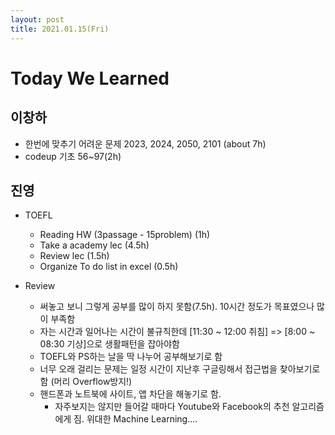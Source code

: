 ```yaml
---
layout: post
title: 2021.01.15(Fri)
---
```

# Today We Learned

## 이창하

- 한번에 맞추기 어려운 문제 2023, 2024, 2050, 2101 (about 7h)
- codeup 기초 56~97(2h)

## 진영

- TOEFL

  - Reading HW (3passage - 15problem) (1h)
  - Take a academy lec (4.5h)
  - Review lec (1.5h)
  - Organize To do list in excel (0.5h)

- Review

  - 써놓고 보니 그렇게 공부를 많이 하지 못함(7.5h). 10시간 정도가 목표였으나 많이 부족함
  - 자는 시간과 일어나는 시간이 불규칙한데 [11:30 ~ 12:00 취침] => [8:00 ~ 08:30 기상]으로 생활패턴을 잡아야함
  - TOEFL와 PS하는 날을 딱 나누어 공부해보기로 함
  -  너무 오래 걸리는 문제는 일정 시간이 지난후 구글링해서 접근법을 찾아보기로 함 (머리 Overflow방지!)
  - 핸드폰과 노트북에 사이트, 앱 차단을 해놓기로 함. 
    - 자주보지는 않지만 들어갈 때마다 Youtube와 Facebook의 추천 알고리즘에게 짐. 위대한 Machine Learning....

  

  